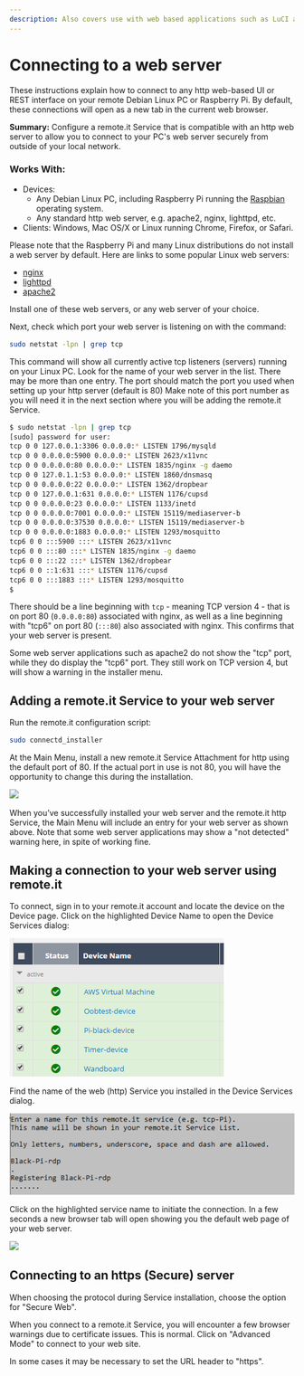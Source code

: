 ```yaml
---
description: Also covers use with web based applications such as LuCI and Node-Red.
---
```


# Connecting to a web server

These instructions explain how to connect to any http web-based UI or REST interface on your remote Debian Linux PC or Raspberry Pi.  By default, these connections will open as a new tab in the current web browser.

**Summary:** Configure a remote.it Service that is compatible with an http web server to allow you to connect to your PC's web server securely from outside of your local network.

### **Works With:**

* Devices:
  * Any Debian Linux PC, including Raspberry Pi running the [Raspbian ](https://www.raspberrypi.org/downloads/)operating system.
  * Any standard http web server, e.g. apache2, nginx, lighttpd, etc.
* Clients: Windows, Mac OS/X or Linux running Chrome, Firefox, or Safari.

Please note that the Raspberry Pi and many Linux distributions do not install a web server by default. Here are links to some popular Linux web servers:

* [nginx](http://nginx.org/)
* [lighttpd](https://www.lighttpd.net/)
* [apache2](https://httpd.apache.org/)

 Install one of these web servers, or any web server of your choice.

Next, check which port your web server is listening on with the command:

```bash
sudo netstat -lpn | grep tcp
```

This command will show all currently active tcp listeners \(servers\) running on your Linux PC.  Look for the name of your web server in the list.  There may be more than one entry.  The port should match the port you used when setting up your http server \(default is 80\)  Make note of this port number as you will need it in the next section where you will be adding the remote.it Service.

```bash
$ sudo netstat -lpn | grep tcp
[sudo] password for user:
tcp 0 0 127.0.0.1:3306 0.0.0.0:* LISTEN 1796/mysqld
tcp 0 0 0.0.0.0:5900 0.0.0.0:* LISTEN 2623/x11vnc
tcp 0 0 0.0.0.0:80 0.0.0.0:* LISTEN 1835/nginx -g daemo
tcp 0 0 127.0.1.1:53 0.0.0.0:* LISTEN 1860/dnsmasq
tcp 0 0 0.0.0.0:22 0.0.0.0:* LISTEN 1362/dropbear
tcp 0 0 127.0.0.1:631 0.0.0.0:* LISTEN 1176/cupsd
tcp 0 0 0.0.0.0:23 0.0.0.0:* LISTEN 1133/inetd
tcp 0 0 0.0.0.0:7001 0.0.0.0:* LISTEN 15119/mediaserver-b
tcp 0 0 0.0.0.0:37530 0.0.0.0:* LISTEN 15119/mediaserver-b
tcp 0 0 0.0.0.0:1883 0.0.0.0:* LISTEN 1293/mosquitto
tcp6 0 0 :::5900 :::* LISTEN 2623/x11vnc
tcp6 0 0 :::80 :::* LISTEN 1835/nginx -g daemo
tcp6 0 0 :::22 :::* LISTEN 1362/dropbear
tcp6 0 0 ::1:631 :::* LISTEN 1176/cupsd
tcp6 0 0 :::1883 :::* LISTEN 1293/mosquitto
$
```

There should be a line beginning with `tcp` - meaning TCP version 4 - that is on port 80 \(`0.0.0.0:80`\) associated with nginx, as well as a line beginning with "tcp6" on port 80 \(`:::80`\) also associated with nginx.  This confirms that your web server is present.  

Some web server applications such as apache2 do not show the "tcp" port, while they do display the "tcp6" port.  They still work on TCP version 4, but will show a warning in the installer menu.

## **Adding a remote.it Service to your web server**

Run the remote.it configuration script:

```bash
sudo connectd_installer
```

At the Main Menu, install a new remote.it Service Attachment for http using the default port of 80.  If the actual port in use is not 80, you will have the opportunity to change this during the installation.

 ![](https://remot3it.zendesk.com/hc/article_attachments/115000328051/blobid0.png)

When you’ve successfully installed your web server and the remote.it http Service, the Main Menu will include an entry for your web server as shown above. Note that some web server applications may show a "not detected" warning here, in spite of working fine. 

## **Making a connection to your web server using remote.it** 

To connect, sign in to your remote.it account and locate the device on the Device page.  Click on the highlighted Device Name to open the Device Services dialog:

![](../../.gitbook/assets/image%20%2814%29.png)

Find the name of the web \(http\) Service you installed in the Device Services dialog.

![](../../.gitbook/assets/image%20%28198%29.png)

Click on the highlighted service name to initiate the connection.  In a few seconds a new browser tab will open showing you the default web page of your web server. 

![](https://remot3it.zendesk.com/hc/article_attachments/360018172892/mceclip2.png)

## Connecting to an https \(Secure\) server

When choosing the protocol during Service installation, choose the option for "Secure Web".

When you connect to a remote.it Service, you will encounter a few browser warnings due to certificate issues.  This is normal.  Click on "Advanced Mode" to connect to your web site.

In some cases it may be necessary to set the URL header to "https".

